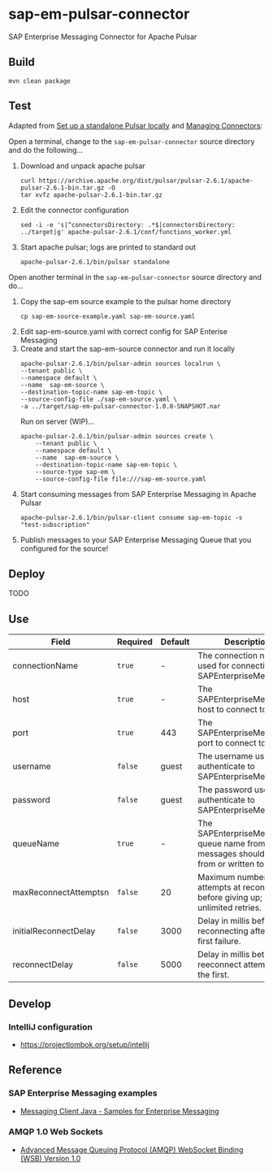 # sap-em-pulsar-connector
SAP Enterprise Messaging Connector for Apache Pulsar

## Build
```
mvn clean package
```
## Test
Adapted from [Set up a standalone Pulsar locally](https://pulsar.apache.org/docs/en/standalone/) and 
[Managing Connectors](https://pulsar.apache.org/docs/en/io-managing/):

Open a terminal, change to the `sap-em-pulsar-connector` source directory and do the following...

1. Download and unpack apache pulsar
    ```
    curl https://archive.apache.org/dist/pulsar/pulsar-2.6.1/apache-pulsar-2.6.1-bin.tar.gz -O
    tar xvfz apache-pulsar-2.6.1-bin.tar.gz
    ```
1. Edit the connector configuration
    ```
    sed -i -e 's|^connectorsDirectory: .*$|connectorsDirectory: ../target|g' apache-pulsar-2.6.1/conf/functions_worker.yml
    ```
1. Start apache pulsar; logs are printed to standard out  
    ```
    apache-pulsar-2.6.1/bin/pulsar standalone
    ```     
Open another terminal in the `sap-em-pulsar-connector` source directory and do...
1. Copy the sap-em source example to the pulsar home directory 
    ```
    cp sap-em-source-example.yaml sap-em-source.yaml
    ```
1. Edit sap-em-source.yaml with correct config for SAP Enterise Messaging
1. Create and start the sap-em-source connector and run it locally 
    ```
    apache-pulsar-2.6.1/bin/pulsar-admin sources localrun \
    --tenant public \
    --namespace default \
    --name  sap-em-source \
    --destination-topic-name sap-em-topic \
    --source-config-file ./sap-em-source.yaml \
	-a ../target/sap-em-pulsar-connector-1.0.0-SNAPSHOT.nar 
    ```
    Run on server (WIP)...    
    ```    
    apache-pulsar-2.6.1/bin/pulsar-admin sources create \
        --tenant public \
        --namespace default \
        --name  sap-em-source \
        --destination-topic-name sap-em-topic \
        --source-type sap-em \
        --source-config-file file:///sap-em-source.yaml
    ```
1. Start consuming messages from SAP Enterprise Messaging in Apache Pulsar
    ```
    apache-pulsar-2.6.1/bin/pulsar-client consume sap-em-topic -s "test-subscription"
    ```
1. Publish messages to your SAP Enterprise Messaging Queue that you configured for the source!

## Deploy

TODO

## Use

Field                 | Required | Default | Description
--------------------- | -------- | ------- | ------------
connectionName        | `true`   | -       | The connection name used for connecting to SAPEnterpriseMessaging.
host                  | `true`   | -       | The SAPEnterpriseMessaging host to connect to.
port                  | `true`   | 443     | The SAPEnterpriseMessaging port to connect to.
username              | `false`  | guest   | The username used to authenticate to SAPEnterpriseMessaging.
password              | `false`  | guest   | The password used to authenticate to SAPEnterpriseMessaging.
queueName             | `true`   | -       | The SAPEnterpriseMessaging queue name from which messages should be read from or written to.
maxReconnectAttemptsn | `false`  | 20      | Maximum number of attempts at reconnecting before giving up; -1 for unlimited retries.
initialReconnectDelay | `false`  | 3000    | Delay in millis before reconnecting after the first failure.
reconnectDelay        | `false`  | 5000    | Delay in millis between reeconnect attempts after the first.

## Develop

### IntelliJ configuration

* https://projectlombok.org/setup/intellij    

## Reference

### SAP Enterprise Messaging examples

* [Messaging Client Java - Samples for Enterprise Messaging](https://github.com/SAP-samples/enterprise-messaging-client-java-samples)

### AMQP 1.0 Web Sockets

* [Advanced Message Queuing Protocol (AMQP) WebSocket Binding (WSB) Version 1.0](https://docs.oasis-open.org/amqp-bindmap/amqp-wsb/v1.0/amqp-wsb-v1.0.html)